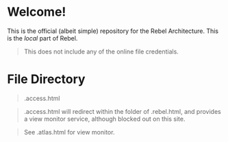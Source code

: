 # Welcome!

This is the official (albeit simple) repository for the Rebel Architecture. This is the _local_ part of Rebel.

> This does not include any of the online file credentials.

# File Directory

> .access.html

> .access.html will redirect within the folder of .rebel.html, and provides a view monitor service, although blocked out on this site.

> See .atlas.html for view monitor. 


